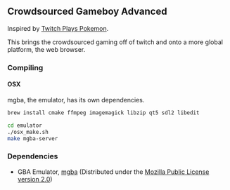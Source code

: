 ## Crowdsourced Gameboy Advanced

Inspired by [Twitch Plays Pokemon](https://www.twitch.tv/twitchplayspokemon).

This brings the crowdsourced gaming off of twitch and onto a more global platform, the web browser.

### Compiling

#### OSX

mgba, the emulator, has its own dependencies.
```bash
brew install cmake ffmpeg imagemagick libzip qt5 sdl2 libedit
```

```bash
cd emulator
./osx_make.sh
make mgba-server
```

### Dependencies

- GBA Emulator, [mgba](https://github.com/mgba-emu/mgba) (Distributed under the [Mozilla Public License version 2.0](https://www.mozilla.org/en-US/MPL/2.0/))

